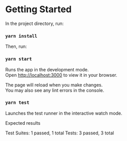 # Getting Started 

In the project directory, run:

### `yarn install`

Then, run:

### `yarn start`

Runs the app in the development mode.\
Open [http://localhost:3000](http://localhost:3000) to view it in your browser.

The page will reload when you make changes.\
You may also see any lint errors in the console.

### `yarn test`

Launches the test runner in the interactive watch mode.

Expected results

Test Suites: 1 passed, 1 total
Tests:       3 passed, 3 total
